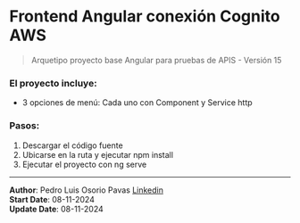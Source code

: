 # Frontend Angular conexión Cognito AWS

> Arquetipo proyecto base Angular para pruebas de APIS - Versión 15

### El proyecto incluye:

- 3 opciones de menú: Cada uno con Component y Service http 

### Pasos:

1. Descargar el código fuente
2. Ubicarse en la ruta y ejecutar npm install
3. Ejecutar el proyecto con ng serve

---

**Author**: Pedro Luis Osorio Pavas [Linkedin](www.linkedin.com/in/pedro-luis-osorio-pavas-68b3a7106)  
**Start Date**: 08-11-2024  
**Update Date**: 08-11-2024